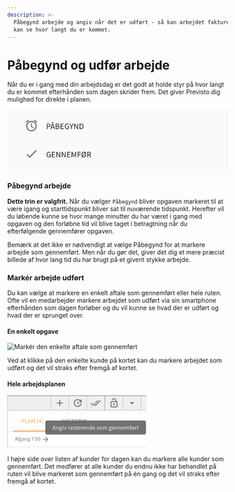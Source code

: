```yaml
---
description: >-
  Påbegynd arbejde og angiv når det er udført - så kan arbejdet faktureres og du
  kan se hvor langt du er kommet.
---
```


# Påbegynd og udfør arbejde

Når du er i gang med din arbejdsdag er det godt at holde styr på hvor langt du er kommet efterhånden som dagen skrider frem. Det giver Previsto dig mulighed for direkte i planen.

![Du kan p&#xE5;begynde og gennemf&#xF8;re arbejds direkte i planen](../../.gitbook/assets/skaermbillede-2018-10-30-kl.-09.48.00%20%283%29.png)

### Påbegynd arbejde

**Dette trin er valgfrit.** Når du vælger `Påbegynd` bliver opgaven markeret til at være igang og starttidspunkt bliver sat til nuværende tidspunkt. Herefter vil du løbende kunne se hvor mange minutter du har været i gang med opgaven og den forløbne tid vil blive taget i betragtning når du efterfølgende gennemfører opgaven.

Bemærk at det ikke er nødvendigt at vælge Påbegynd for at markere arbejde som gennemført. Men når du gør det, giver det dig et mere præcist billede af hvor lang tid du har brugt på et givent stykke arbejde.

### Markér arbejde udført <a id="mark&#xE9;r-arbejde-udf&#xF8;rt"></a>

Du kan vælge at markere en enkelt aftale som gennemført eller hele ruten. Ofte vil en medarbejder markere arbejdet som udført via sin smartphone efterhånden som dagen forløber og du vil kunne se hvad der er udført og hvad der er sprunget over.

#### En enkelt opgave

![Mark&#xE9;r den enkelte aftale som gennemf&#xF8;rt](https://previsto.com/images/support/work/work-complete.png)

Ved at klikke på den enkelte kunde på kortet kan du markere arbejdet som udført og det vil straks efter fremgå af kortet.

#### Hele arbejdsplanen

![](../../.gitbook/assets/skaermbillede-2018-10-28-kl.-14.29.17.png)

I højre side over listen af kunder for dagen kan du markere alle kunder som gennemført. Det medfører at alle kunder du endnu ikke har behandlet på ruten vil blive markeret som gennemført på én gang og det vil straks efter fremgå af kortet.

